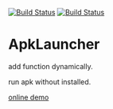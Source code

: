 [![Build Status](https://travis-ci.org/luoqii/ApkLauncher.svg)](https://travis-ci.org/luoqii/ApkLauncher) [![Build Status](https://circleci.com/gh/luoqii/ApkLauncher.svg?style=shield&circle-token=:circle-token)](https://circleci.com/gh/luoqii/ApkLauncher)

# ApkLauncher

add function dynamically.

run apk without installed.

[online demo](https://appetize.io/app/hdx34nzvj5cp34a39jm9ghqu8c)
